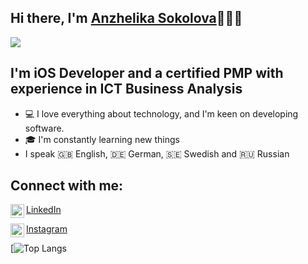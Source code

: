 ## Hi there, I'm [Anzhelika Sokolova](https://linkedin.com/in/sokolang/)🙋🏼‍♀️ 

![](https://komarev.com/ghpvc/?username=Sokolang)

## I'm iOS Developer and a certified PMP with experience in ICT Business Analysis

- 💻 I love everything about technology, and I'm keen on developing software.
- 🎓 I'm constantly learning new things
- I speak 🇬🇧 English, 🇩🇪 German, 🇸🇪 Swedish and 🇷🇺 Russian

## Connect with me:

[<img align="left" alt="Sokolang | LinkedIn" width="22px" src="https://cdn.jsdelivr.net/npm/simple-icons@v3/icons/linkedin.svg" /> LinkedIn](https://linkedin.com/in/sokolang/)

[<img align="left" alt="Sokolang | Instagram" width="22px" src="https://cdn.jsdelivr.net/npm/simple-icons@v3/icons/instagram.svg" /> Instagram](https://instagram.com/sokolang/)
<!--![Anurag's github stats](https://github-readme-stats.vercel.app/api?username=Sokolang) -->
[![Top Langs](https://github-readme-stats.vercel.app/api/top-langs/?username=Sokolang&layout=compact)
